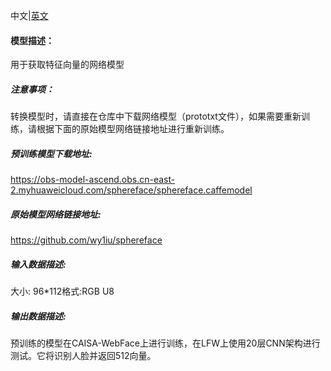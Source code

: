中文|[英文](README_en.md)
#### 模型描述：

用于获取特征向量的网络模型

##### 注意事项：
转换模型时，请直接在仓库中下载网络模型（prototxt文件），如果需要重新训练，请根据下面的原始模型网络链接地址进行重新训练。

##### 预训练模型下载地址:
https://obs-model-ascend.obs.cn-east-2.myhuaweicloud.com/sphereface/sphereface.caffemodel

##### 原始模型网络链接地址:
https://github.com/wy1iu/sphereface

##### 输入数据描述:

大小: 96*112格式:RGB U8

##### 输出数据描述:

预训练的模型在CAISA-WebFace上进行训练，在LFW上使用20层CNN架构进行测试。它将识别人脸并返回512向量。